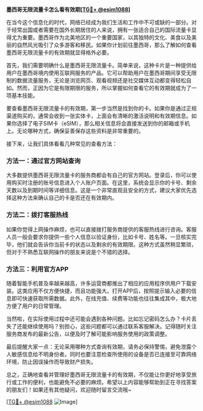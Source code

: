 **墨西哥无限流量卡怎么看有效期[[TG💪+ @esim1088](https://t.me/s/esim1088)]**

在当今这个信息化的时代，网络已经成为我们生活和工作中不可或缺的一部分。对于经常出国或者需要在国外长期居住的人来说，拥有一张适合自己的国际流量卡显得尤为重要。墨西哥作为北美地区的一个重要国家，以其独特的文化、美食以及美丽的自然风光吸引了众多游客和移民。如果你计划前往墨西哥，那么了解如何查看墨西哥无限流量卡的有效期就显得格外必要。

首先，我们需要明确什么是墨西哥无限流量卡。简单来说，这种卡片是一种提供给用户在墨西哥境内使用互联网服务的产品。它可以帮助用户在墨西哥期间享受无限制的数据流量服务，无论是浏览网页、观看视频还是社交媒体互动都变得轻松自如。然而，正因为它是有限期限的服务，所以掌握如何查看它的有效期就成为了一项基本技能。

要查看墨西哥无限流量卡的有效期，第一步当然是找到你的卡。如果你是通过正规渠道购买的，通常会收到一张实体卡，上面会有清晰的激活说明和有效期信息。如果你选择了电子SIM卡（eSIM），那么相关信息将会直接发送到你的邮箱或手机上。无论哪种方式，确保妥善保存这些资料是非常重要的。

接下来，让我们具体看看几种常见的查看方法：

### 方法一：通过官方网站查询

大多数提供墨西哥无限流量卡的服务商都会有自己的官方网站。登录后，你可以使用购买时注册的账号信息进入个人账户页面。在这里，系统会显示你的卡号、剩余天数以及到期时间等详细信息。这是一个非常直观且安全的方式，建议大家优先选择这种方法来确认自己的卡是否还在有效期内。

### 方法二：拨打客服热线

如果你觉得上网操作麻烦，也可以直接拨打服务商提供的客服热线进行咨询。客服人员一般会要求你提供一些个人信息以验证身份，比如卡号、姓名等。一旦核实完毕，他们就会告诉你当前卡的状态以及剩余的有效期限。这种方式虽然稍显繁琐，但对于不熟悉互联网操作的朋友来说是个不错的选择。

### 方法三：利用官方APP

随着智能手机普及率越来越高，许多运营商都推出了相应的应用程序供用户下载安装。这类应用不仅方便快捷，而且功能强大。打开APP后，按照提示输入必要的信息即可快速获取所需数据。此外，在线充值、续费等功能也往往集成其中，极大地方便了用户的日常管理。

当然啦，在实际使用过程中还可能会遇到各种问题。比如忘记密码怎么办？卡片丢失了还能继续使用吗？别担心，这些问题都可以通过联系客服解决。记得随时关注服务商发布的最新公告，以便及时了解可能影响服务使用的政策调整。

最后提醒大家一点：无论采用哪种方式查询有效期，请务必保持警惕，避免泄露个人敏感信息给不明身份者。同时也要注意检查所使用的设备是否已连接至可靠网络环境，防止因误操作而导致财产损失。

总之，正确地查看并管理好墨西哥无限流量卡的有效期，不仅能让你更好地享受旅行或工作的便利，也能避免不必要的麻烦。希望以上内容能够帮助到正在寻找答案的朋友们！如果还有其他疑问，欢迎随时留言交流哦~

[[TG💪+ @esim1088](https://t.me/s/esim1088) ![Image](https://i.postimg.cc/4NQfJmqS/Snipaste-2025-05-13-00-14-12.png)]